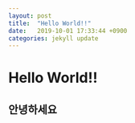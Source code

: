 ```yaml
---
layout: post
title:  "Hello World!!"
date:   2019-10-01 17:33:44 +0900
categories: jekyll update
---
```


# Hello World!!

## 안녕하세요